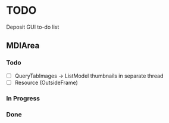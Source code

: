 # TODO
Deposit GUI to-do list
## MDIArea
### Todo
- [ ] QueryTabImages -> ListModel thumbnails in separate thread
- [ ] Resource (OutsideFrame)

### In Progress

### Done
